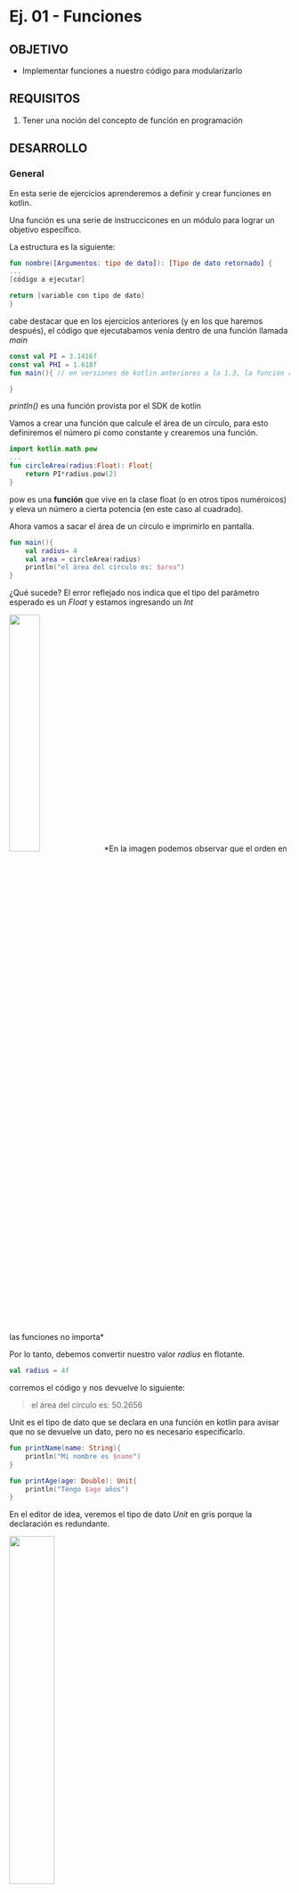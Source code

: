 # Ej. 01 - Funciones

## OBJETIVO

- Implementar funciones a nuestro código para modularizarlo

## REQUISITOS

1. Tener una noción del concepto de función en programación

## DESARROLLO

### General

En esta serie de ejercicios aprenderemos a definir y crear funciones en kotlin.

Una función es una serie de instruccicones en un módulo para lograr un objetivo específico.

La estructura es  la siguiente: 

```kotlin
fun nombre([Argumentos: tipo de dato]): [Tipo de dato retornado] {
...
[código a ejecutar]

return [variable con tipo de dato]
}
```

cabe destacar que en los ejercicios anteriores (y en los que haremos después), el código que ejecutabamos venía dentro de una función llamada *main*

```kotlin
const val PI = 3.1416f
const val PHI = 1.618f
fun main(){ // en versiones de kotlin anteriores a la 1.3, la función recibe el valor args: Array<String> como parámetro

}
```

*println()* es una función provista por el SDK de kotlin

Vamos a crear una función que calcule el área de un círculo, para esto definiremos el número pi como constante y crearemos una función.

```kotlin
import kotlin.math.pow
...
fun circleArea(radius:Float): Float{  
    return PI*radius.pow(2)
}
```
pow es una **función** que vive en la clase float (o en otros tipos numéroicos) y eleva un número a cierta potencia (en este caso al cuadrado).

Ahora vamos a sacar el área de un círculo e imprimirlo en pantalla.

```kotlin 
fun main(){
    val radius= 4
    val area = circleArea(radius)
    println("el área del círculo es: $area")	
}
```

¿Qué sucede? El error reflejado nos indica que el tipo del parámetro esperado es un *Float* y estamos ingresando un *Int*

<img src="imgs/01.png" width="33%"/>
*En la imagen podemos observar que el orden en las funciones no importa*

Por lo tanto, debemos convertir nuestro valor *radius* en flotante.

```kotlin
val radius = 4f
```

corremos el código y nos devuelve lo siguiente:

> el área del círculo es: 50.2656


Unit es el tipo de dato que se declara en una función en kotlin para avisar que no se devuelve un dato, pero no es necesario especificarlo.

```kotlin
fun printName(name: String){
    println("Mi nombre es $name")
}

fun printAge(age: Double): Unit{
    println("Tengo $age años")
}
```

En el editor de idea, veremos el tipo de dato *Unit* en gris porque la declaración es redundante.

<img src="imgs/02.png" width="40%"/>

implementamos en *main* las dos funciones creadas para imprimir en pantalla:

```kotlin
    printName("Daniel Coutiño")
    printAge(15)
```

**Nota:** a pesar de que la función *printAge* recibe la edad como entero, el *String template* hace la conversión del entero a String.

Ahora utilizaremos una función que no requiera ningún parámetro de entrada, regresaremos el valor de PI de la variable constante ya definida

```kotlin
fun getPi(): Float{
    return PI
}
```

y la implementamos en *main()*

```kotlin
println(getPi())
```

Finalmente vamos a declarar una función que no reciba ningún parámetro y que no devuelva ningún valor:

```kotlin
fun printPhi(){
    println("El número áureo vale $PHI")
}
```

y la implementamos en nuestra función *main()* :

```kotlin
printPhi()
```
El resultado debe ser: 

> El número áureo vale 1.618

</br>

### Local functions (Funciones locales)

Una función local es básicamente una función dentro de otra. Tiene las siguientes características

- Es una función únicamente al alcance de la función que la contiene

- se declara como una función normal

- Mantiene limpio el código al ayudar mejor a establecer las jerarquías y conexiones entre funciones.

- Agrega reusabilidad al código.


Sabiendo funciones locales se declaran de la misma forma que las normales,  vamos a crear una función login que valide usuario y contraseña. Dicha función se llamará validate y recibirá nuestro parámetro a evaluar (para este caso, si la variable no está vacía).

```kotlin
//Funciones locales
fun login(user: String, password: String) : Boolean {
    fun validate(input: String): Boolean{
        if (input.isEmpty()) {
            return false
        }
        return true
    }
    val userValidated = validate(user)
    val passValidated = validate(password)

    return userValidated && passValidated
}
```

En la función anterior, primero declaramos la función validate y después validamos usuario y contraseña. Devolvemos las banderas de modo
que las dos deben estar correctas para recibir un login exitoso.

Después, hay qué correr la función como sigue"

```kotlin
val userValidated = login("Juanito","Navaja") //utilizar la función login y guardar el resultado en una variable.
println("Usuario loggeado? $userValidated") // Imprimir si el usuario están ingicado.
```

</br>

### Default Arguments y Named Arguments

Los ejemplos anteriormente vistos pasan sus parámetros en orden, de la misma forma en la que se declaran en la creación de la función, de modo que si tuviéramos dos parámetros de distintos tipos e invirtiéramos el orden de estos al momento de llamar la función, nos daría un error porque los tipos de datos no coincidirían con los de la definición. De la misma forma, si el número de parámetros ingresados en la llamada de la función son distintos al de la declaración, marcará otro error. Crearemos una función para el área de un rectángulo:

```kotlin
fun rectangleArea(base:Double ,  height: Double ):Double{
    return base*height
}
```

llamamos la función sin pasar argumentos:

```kotlin
println("Area con valores por defecto: ${rectangleArea()}")
```

El resultado obtenido es:

> <p style="color=red">Error:(..,..) Kotlin: No value passed for parameter 'base'</p>

Como siempre debemos tener un valor para esos parámetros, existe una forma de establecer valores por defecto en caso de la ausencia de uno o más parámetros:

```kotlin
fun rectangleArea(base:Double = 20.0,  height: Double = 30.0):Double{
    return base*height
}
```

Determinamos entonces base con valor 20 y altura como 30 en caso de no pasarlos como parámetro. Hacemos dos pruebas; la primera sin argumentos, y la segunda solo con la base:

```kotlin
//correr area rectangulo con los valores por defecto
println("Area con valores por defecto: ${rectangleArea()}")

//Area de rectangulo con base seteada y altura por defecto
println("Area con altura por defecto: ${rectangleArea(10.0)}")
```

para el primer ejemplo, se ocupan los valores por defecto 20x30 = 600. Para el segundo, la base es 10 y la altura es por defecto, o sea 10x30 = 300.

Tenemos ahora un problema, si queremos poner únicamente la altura, no podemos hacerlo debido a que el orden de los argumentos nos obliga a poner primero la b ase para determinar la altura. Afortunadamente, los named arguments permiten pasar argumentos a funciones por medio de su nombre y prescindiendo del orden en que se declaran. Entonces, si queremos asignar únicamente altura, solo tenemos qué poner el nombre y su valor dentro de los paréntesis:

```kotlin
//Area de rectangulo con por defecto y altura seteada con named arguments
println("Area con base por defecto: ${rectangleArea(height = 10.0)}")
```
    
En este caso, la base vale 20 y la altura 10, por lo tanto 20x10 = 200.

Podemos determinar los dos parámetros con argumentos nombrados (named arguments) sin ningún problema y en el orden que sea:

```kotlin
//setear base y altura con named arguments
println("Area con datos determinados con named arguments: ${rectangleArea(height = 2.0,base=3.5)}")
```

En este caso, el valor arrojado es de 2x3.5 = 7. 

Puedes intentar cambiar el orden para verificar que esto no afecta al resultado de la función.



</br>

[Siguiente](../Reto-01)



